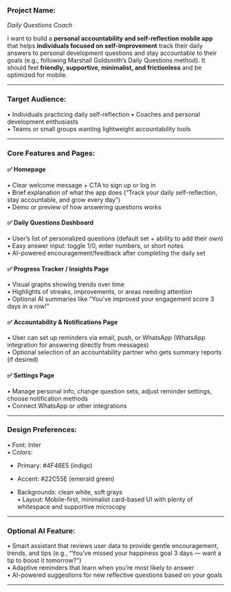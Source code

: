 ### **Project Name:**

*Daily Questions Coach*

I want to build a **personal accountability and self-reflection mobile app** that helps **individuals focused on self-improvement** track their daily answers to personal development questions and stay accountable to their goals (e.g., following Marshall Goldsmith’s Daily Questions method). It should feel **friendly, supportive, minimalist, and frictionless** and be optimized for mobile.

---
### **Target Audience:**

• Individuals practicing daily self-reflection 
• Coaches and personal development enthusiasts  
• Teams or small groups wanting lightweight accountability tools

---
### **Core Features and Pages:**

#### ✅ **Homepage**

• Clear welcome message + CTA to sign up or log in  
• Brief explanation of what the app does (“Track your daily self-reflection, stay accountable, and grow every day”)  
• Demo or preview of how answering questions works

#### ✅ **Daily Questions Dashboard**

• User’s list of personalized questions (default set + ability to add their own)  
• Easy answer input: toggle 1/0, enter numbers, or short notes  
• AI-powered encouragement/feedback after completing the daily set

#### ✅ **Progress Tracker / Insights Page**

• Visual graphs showing trends over time  
• Highlights of streaks, improvements, or areas needing attention  
• Optional AI summaries like “You’ve improved your engagement score 3 days in a row!”

#### ✅ **Accountability & Notifications Page**

• User can set up reminders via email, push, or WhatsApp (WhatsApp integration for answering directly from messages)  
• Optional selection of an accountability partner who gets summary reports (if desired)

#### ✅ **Settings Page**

• Manage personal info, change question sets, adjust reminder settings, choose notification methods  
• Connect WhatsApp or other integrations

---
### **Design Preferences:**

• Font: Inter  
• Colors:

- Primary: #4F46E5 (indigo)
    
- Accent: #22C55E (emerald green)
    
- Backgrounds: clean white, soft grays  
    • Layout: Mobile-first, minimalist card-based UI with plenty of whitespace and supportive microcopy

---
### **Optional AI Feature:**

• Smart assistant that reviews user data to provide gentle encouragement, trends, and tips (e.g., “You’ve missed your happiness goal 3 days — want a tip to boost it tomorrow?”)  
• Adaptive reminders that learn when you’re most likely to answer  
• AI-powered suggestions for new reflective questions based on your goals


---